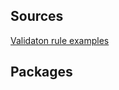 ## Sources
[Validaton rule examples](https://www.freshbits.in/laravel-validation-rules-examples/)
## Packages
